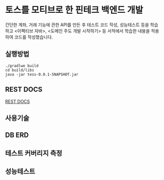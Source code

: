 # 토스를 모티브로 한 핀테크 백엔드 개발

간단한 계좌, 거래 기능에 관한 API를 만든 후 테스트 코드 작성, 성능테스트 등을 학습하고 <이펙티브 자바>, <도메인 주도 개발 시작하기> 등 서적에서 학습한 내용을 적용하여 코드를 작성했습니다.

## 실행방법 
```
./gradlwe build
cd build/libs
java -jar tess-0.0.1-SNAPSHOT.jar
```

## REST DOCS
[REST DOCS](localhost:8080/docs/index.html/)

## **사용기술**

## **DB ERD**

## **테스트 커버리지 측정**

## **성능테스트**
